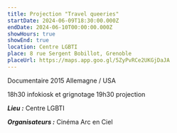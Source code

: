 ```yaml
---
title: Projection "Travel queeries"
startDate: 2024-06-09T18:30:00.000Z
endDate: 2024-06-10T00:00:00.000Z
showHours: true
showEnd: true
location: Centre LGBTI
place: 8 rue Sergent Bobillot, Grenoble
placeUrl: https://maps.app.goo.gl/5ZyPvRCe2UKGjDaJA
---
```


Documentaire 2015 Allemagne / USA

18h30 infokiosk et grignotage 19h30 projection

***Lieu :*** Centre LGBTI



***Organisateurs :*** Cinéma Arc en Ciel



